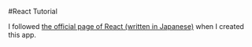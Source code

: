 #React Tutorial

I followed [the official page of React (written in Japanese)](https://ja.reactjs.org/tutorial/tutorial.html) when I created this app.
